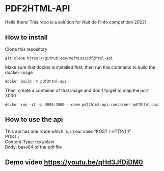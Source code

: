 # PDF2HTML-API
Hello there!
This repo is a solution for Nuit de l'info competition 2022!

## How to install
Clone this repository
```console
git clone https://github.com/melWiss/pdf2html-api
```
Make sure that docker is installed first, then run this command to build the docker image
```console
docker build -t pdf2html-api .
```
Then, create a container of that image and don't forget to map the port 3000
```console
docker run -it -p 3000:3000 --name pdf2html-api-container pdf2html-api
```

## How to use the api
This api has one route which is, in our case "POST / HTTP/1.1" <br />
POST / <br />
Content-Type: text/plain <br />
Body: base64 of the pdf file <br />

## Demo video https://youtu.be/qHd3JfDjDM0
